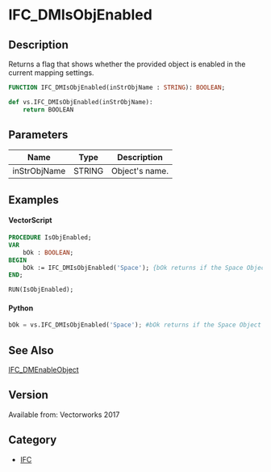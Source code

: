 # IFC_DMIsObjEnabled

## Description
Returns a flag that shows whether the provided object is enabled in the current mapping settings.

```pascal
FUNCTION IFC_DMIsObjEnabled(inStrObjName : STRING): BOOLEAN;
```

```python
def vs.IFC_DMIsObjEnabled(inStrObjName):
    return BOOLEAN
```

## Parameters
|Name|Type|Description|
|---|---|---|
|inStrObjName|STRING|Object's name.|

## Examples
#### VectorScript ####
```pascal
PROCEDURE IsObjEnabled;
VAR
	bOk : BOOLEAN;
BEGIN
	bOk := IFC_DMIsObjEnabled('Space'); {bOk returns if the Space Object is enabled in the current mapping}
END;

RUN(IsObjEnabled);
```
#### Python ####
```python
bOk = vs.IFC_DMIsObjEnabled('Space'); #bOk returns if the Space Object is enabled in the current mapping
```

## See Also
[IFC_DMEnableObject](IFC_DMEnableObject.md)

## Version
Available from: Vectorworks 2017

## Category
* [IFC](../Categories/IFC.md)
